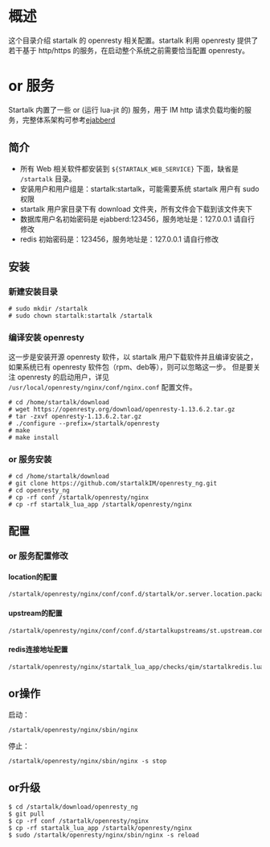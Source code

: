 # 概述

这个目录介绍 startalk 的 openresty 相关配置。startalk 利用 openresty 提供了若干基于 http/https 的服务，在启动整个系统之前需要恰当配置 openresty。

# or 服务

Startalk 内置了一些 or (运行 lua-jit 的) 服务，用于 IM http 请求负载均衡的服务，完整体系架构可参考[ejabberd](https://github.com/qunarcorp/ejabberd-open)

## 简介

* 所有 Web 相关软件都安装到 ``${STARTALK_WEB_SERVICE}`` 下面，缺省是 ``/startalk`` 目录。
* 安装用户和用户组是：startalk:startalk，可能需要系统 startalk 用户有 sudo 权限
* startalk 用户家目录下有 download 文件夹，所有文件会下载到该文件夹下
* 数据库用户名初始密码是 ejabberd:123456，服务地址是：127.0.0.1 请自行修改
* redis 初始密码是：123456，服务地址是：127.0.0.1 请自行修改

## 安装

### 新建安装目录

```
# sudo mkdir /startalk
# sudo chown startalk:startalk /startalk
```

### 编译安装 openresty
这一步是安装开源 openresty 软件，以 startalk 用户下载软件并且编译安装之，如果系统已有 openresty 软件包（rpm、deb等），则可以忽略这一步。
但是要关注 openresty 的启动用户，详见 ``/usr/local/openresty/nginx/conf/nginx.conf`` 配置文件。

```
# cd /home/startalk/download
# wget https://openresty.org/download/openresty-1.13.6.2.tar.gz
# tar -zxvf openresty-1.13.6.2.tar.gz
# ./configure --prefix=/startalk/openresty
# make
# make install
```
### or 服务安装

```
# cd /home/startalk/download
# git clone https://github.com/startalkIM/openresty_ng.git
# cd openresty_ng
# cp -rf conf /startalk/openresty/nginx
# cp -rf startalk_lua_app /startalk/openresty/nginx

```

## 配置

### or 服务配置修改

#### location的配置
```
/startalk/openresty/nginx/conf/conf.d/startalk/or.server.location.package.qtapi.conf
```
#### upstream的配置
```
/startalk/openresty/nginx/conf/conf.d/startalkupstreams/st.upstream.conf
```
#### redis连接地址配置
```
/startalk/openresty/nginx/startalk_lua_app/checks/qim/startalkredis.lua
```

## or操作

启动：
```
/startalk/openresty/nginx/sbin/nginx
```
停止：

```
/startalk/openresty/nginx/sbin/nginx -s stop
```

## or升级

```
$ cd /startalk/download/openresty_ng
$ git pull
$ cp -rf conf /startalk/openresty/nginx
$ cp -rf startalk_lua_app /startalk/openresty/nginx
$ sudo /startalk/openresty/nginx/sbin/nginx -s reload
```
